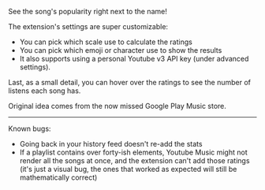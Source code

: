 See the song's popularity right next to the name!

The extension's settings are super customizable:
- You can pick which scale use to calculate the ratings
- You can pick which emoji or character use to show the results
- It also supports using a personal Youtube v3 API key (under advanced settings).

Last, as a small detail, you can hover over the ratings to see the number of listens each song has.

Original idea comes from the now missed Google Play Music store.

______________________________________________________________________________________

Known bugs:
- Going back in your history feed doesn't re-add the stats
- If a playlist contains over forty-ish elements, Youtube Music might not render all the songs at once, and the extension can't add those ratings (it's just a visual bug, the ones that worked as expected will still be mathematically correct)
